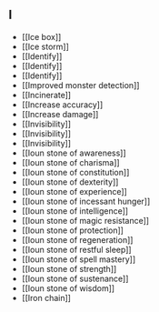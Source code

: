 ## I

- [[Ice box]]
- [[Ice storm]]
- [[Identify]]
- [[Identify]]
- [[Identify]]
- [[Improved monster detection]]
- [[Incinerate]]
- [[Increase accuracy]]
- [[Increase damage]]
- [[Invisibility]]
- [[Invisibility]]
- [[Invisibility]]
- [[Ioun stone of awareness]]
- [[Ioun stone of charisma]]
- [[Ioun stone of constitution]]
- [[Ioun stone of dexterity]]
- [[Ioun stone of experience]]
- [[Ioun stone of incessant hunger]]
- [[Ioun stone of intelligence]]
- [[Ioun stone of magic resistance]]
- [[Ioun stone of protection]]
- [[Ioun stone of regeneration]]
- [[Ioun stone of restful sleep]]
- [[Ioun stone of spell mastery]]
- [[Ioun stone of strength]]
- [[Ioun stone of sustenance]]
- [[Ioun stone of wisdom]]
- [[Iron chain]]
